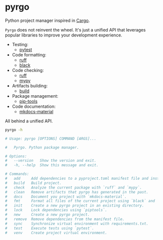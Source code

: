 # pyrgo

Python project manager inspired in [Cargo](https://doc.rust-lang.org/cargo/).

`Pyrgo` does not reinvent the wheel. It's just a unified API that leverages popular libraries to improve your development experience.

- Testing:
  - [pytest](https://docs.pytest.org/en/7.3.x/)
- Code formatting:
  - [ruff](https://beta.ruff.rs/docs/)
  - [black](https://black.readthedocs.io/en/stable/usage_and_configuration/the_basics.html)
- Code checking:
  - [ruff](https://beta.ruff.rs/docs/)
  - [mypy](https://mypy.readthedocs.io/en/stable/config_file.html)
- Artifacts building:
  - [build](https://pypa-build.readthedocs.io/en/stable/)
- Package management:
  - [pip-tools](https://pip-tools.readthedocs.io/en/latest/)
- Code documentation:
  - [mkdocs-material](https://squidfunk.github.io/mkdocs-material/)

All behind a unified API.

```bash
pyrgo -h

# Usage: pyrgo [OPTIONS] COMMAND [ARGS]...

#   Pyrgo. Python package manager.

# Options:
#   --version   Show the version and exit.
#   -h, --help  Show this message and exit.

# Commands:
#   add     Add dependencies to a pyproject.toml manifest file and install.
#   build   Build project.
#   check   Analyze the current package with `ruff` and `mypy`.
#   clean   Remove artifacts that pyrgo has generated in the past.
#   docs    Document you project with `mkdocs-material`.
#   fmt     Format all files of the current project using `black` and `ruff`.
#   init    Create a new pyrgo project in an existing directory.
#   lock    Lock dependencies using `piptools`.
#   new     Create a new pyrgo project.
#   remove  Remove dependencies from the manifest file.
#   sync    Synchronize virtual environment with requirements.txt.
#   test    Execute tests using `pytest`.
#   venv    Create project virtual environment.
```
